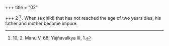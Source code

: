 +++
title = "02"

+++
2 [^1] . When (a child) that has not reached the age of two years dies, his father and mother become impure.


[^1]:  10, 2. Manu V, 68; Yājñavalkya III, 1.

